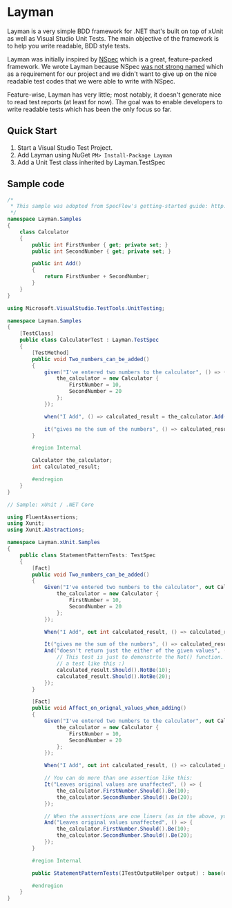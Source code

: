 # Layman
Layman is a very simple BDD framework for .NET that's built on top of xUnit as well as Visual Studio Unit Tests. 
The main objective of the framework is to help you write readable, BDD style tests.

Layman was initially inspired by [NSpec](https://github.com/mattflo/NSpec) which is a great, feature-packed framework.
We wrote Layman because NSpec [was not strong named](https://github.com/mattflo/NSpec/issues/72) which as a requirement
for our project and we didn't want to give up on the nice readable test codes that we were able to write with NSpec. 

Feature-wise, Layman has very little; most notably, it doesn't generate nice to read test reports (at least for now). 
The goal was to enable developers to write readable tests which has been the only focus so far.

## Quick Start
1. Start a Visual Studio Test Project.
2. Add Layman using NuGet
	`PM> Install-Package Layman`
3. Add a Unit Test class inherited by Layman.TestSpec

## Sample code

```C#
/*
 * This sample was adopted from SpecFlow's getting-started guide: http://www.specflow.org/getting-started/
 */
namespace Layman.Samples
{
    class Calculator
    {
        public int FirstNumber { get; private set; }
        public int SecondNumber { get; private set; }

        public int Add()
        {
            return FirstNumber + SecondNumber;
        }
    }
}
```
```C#
using Microsoft.VisualStudio.TestTools.UnitTesting;

namespace Layman.Samples
{
    [TestClass]
    public class CalculatorTest : Layman.TestSpec
    {
        [TestMethod]
        public void Two_numbers_can_be_added()
        {
            given("I've entered two numbers to the calculator", () => {
                the_calculator = new Calculator {
                    FirstNumber = 10,
                    SecondNumber = 20
                };
            });

            when("I Add", () => calculated_result = the_calculator.Add());

            it("gives me the sum of the numbers", () => calculated_result.Should_be(30));
        }

        #region Internal

        Calculator the_calculator;
        int calculated_result;

        #endregion
    }
}
```

```C#
// Sample: xUnit / .NET Core

using FluentAssertions;
using Xunit;
using Xunit.Abstractions;

namespace Layman.xUnit.Samples
{
    public class StatementPatternTests: TestSpec
    {
        [Fact]
        public void Two_numbers_can_be_added()
        {
            Given("I've entered two numbers to the calculator", out Calculator the_calculator, () => {
                the_calculator = new Calculator {
                    FirstNumber = 10,
                    SecondNumber = 20
                };
            });

            When("I Add", out int calculated_result, () => calculated_result = the_calculator.Add());

            It("gives me the sum of the numbers", () => calculated_result.Should().Be(30));
            And("doesn't return just the either of the given values", () => {
                // This test is just to demonstrte the Not() function. Otherwise, it's pretty silly to write
                // a test like this :)
                calculated_result.Should().NotBe(10);
                calculated_result.Should().NotBe(20);
            });
        }

        [Fact]
        public void Affect_on_orignal_values_when_adding()
        {
            Given("I've entered two numbers to the calculator", out Calculator the_calculator, () => {
                the_calculator = new Calculator {
                    FirstNumber = 10,
                    SecondNumber = 20
                };
            });

            When("I Add", out int calculated_result, () => calculated_result = the_calculator.Add());

            // You can do more than one assertion like this:
            It("Leaves original values are unaffected", () => {
                the_calculator.FirstNumber.Should().Be(10);
                the_calculator.SecondNumber.Should().Be(20);
            });

            // When the asssertions are one liners (as in the above, you could alternatively write
            And("Leaves original values unaffected", () => {
                the_calculator.FirstNumber.Should().Be(10);
                the_calculator.SecondNumber.Should().Be(20);
            });
        }

        #region Internal

        public StatementPatternTests(ITestOutputHelper output) : base(output) { }

        #endregion
    }
}


```
